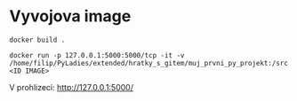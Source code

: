 Vyvojova image
==============

`docker build .`

`docker run -p 127.0.0.1:5000:5000/tcp -it -v /home/filip/PyLadies/extended/hratky_s_gitem/muj_prvni_py_projekt:/src <ID IMAGE>`

V prohlizeci: http://127.0.0.1:5000/
